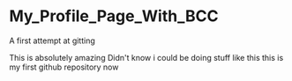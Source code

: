 # My_Profile_Page_With_BCC
A first attempt at gitting

This is absolutely amazing
Didn't know i could be doing stuff like this
this is my first github repository now
